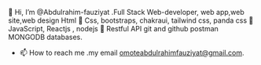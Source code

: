 👋 Hi, I’m @Abdulrahim-fauziyat
 .Full Stack Web-developer, web app,web site,web design 
Html 🚀 
Css, bootstraps, chakraui, tailwind css, panda css 🚀 
JavaScript, Reactjs , nodejs 🚀 
Restful API 
git and github
postman 
MONGODB databases.
- 📫 How to reach me .my email omoteabdulrahimfauziyat@gmail.com.
